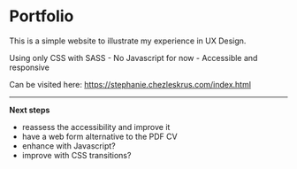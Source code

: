 # Portfolio
This is a simple website to illustrate my experience in UX Design.

Using only CSS with SASS - No Javascript for now -
Accessible and responsive

Can be visited here: 
https://stephanie.chezleskrus.com/index.html

---

**Next steps**
- reassess the accessibility and improve it 
- have a web form alternative to the PDF CV
- enhance with Javascript?
- improve with CSS transitions?
